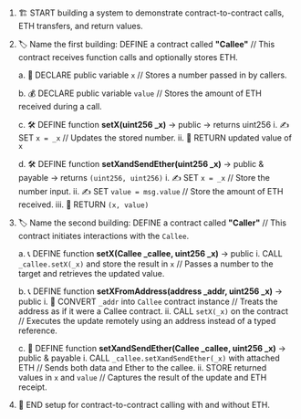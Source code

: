 1. 🏗️ START building a system to demonstrate contract-to-contract calls, ETH transfers, and return values.

2. 🏷️ Name the first building:
   DEFINE a contract called **"Callee"**
   // This contract receives function calls and optionally stores ETH.

   a. 🧮 DECLARE public variable `x`
   // Stores a number passed in by callers.

   b. 💰 DECLARE public variable `value`
   // Stores the amount of ETH received during a call.

   c. 🛠️ DEFINE function **setX(uint256 \_x)** → public → returns uint256
   i. ✍️ SET `x = _x`
   // Updates the stored number.
   ii. 🔁 RETURN updated value of `x`

   d. 🛠️ DEFINE function **setXandSendEther(uint256 \_x)** → public & payable
   → returns `(uint256, uint256)`
   i. ✍️ SET `x = _x`
   // Store the number input.
   ii. ✍️ SET `value = msg.value`
   // Store the amount of ETH received.
   iii. 🔁 RETURN `(x, value)`

3. 🏷️ Name the second building:
   DEFINE a contract called **"Caller"**
   // This contract initiates interactions with the `Callee`.

   a. 📞 DEFINE function **setX(Callee \_callee, uint256 \_x)** → public
   i. CALL `_callee.setX(_x)` and store the result in `x`
   // Passes a number to the target and retrieves the updated value.

   b. 📞 DEFINE function **setXFromAddress(address \_addr, uint256 \_x)** → public
   i. 🔄 CONVERT `_addr` into `Callee` contract instance
   // Treats the address as if it were a Callee contract.
   ii. CALL `setX(_x)` on the contract
   // Executes the update remotely using an address instead of a typed reference.

   c. 💸 DEFINE function **setXandSendEther(Callee \_callee, uint256 \_x)**
   → public & payable
   i. CALL `_callee.setXandSendEther(_x)` with attached ETH
   // Sends both data and Ether to the callee.
   ii. STORE returned values in `x` and `value`
   // Captures the result of the update and ETH receipt.

4. 🏁 END setup for contract-to-contract calling with and without ETH.